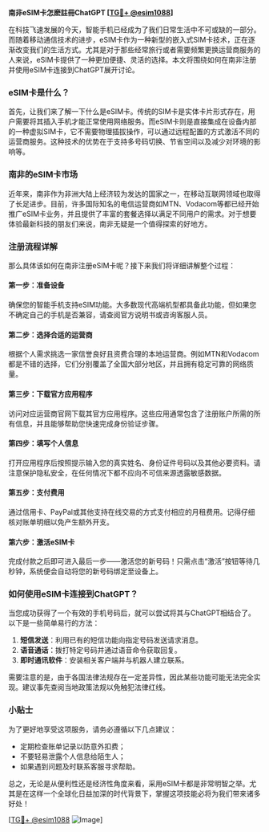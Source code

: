 **南非eSIM卡怎麽註冊ChatGPT [[TG💪+ @esim1088](https://t.me/s/esim1088)]**

在科技飞速发展的今天，智能手机已经成为了我们日常生活中不可或缺的一部分。而随着移动通信技术的进步，eSIM卡作为一种新型的嵌入式SIM卡技术，正在逐渐改变我们的生活方式。尤其是对于那些经常旅行或者需要频繁更换运营商服务的人来说，eSIM卡提供了一种更加便捷、灵活的选择。本文将围绕如何在南非注册并使用eSIM卡连接到ChatGPT展开讨论。

### eSIM卡是什么？

首先，让我们来了解一下什么是eSIM卡。传统的SIM卡是实体卡片形式存在，用户需要将其插入手机才能正常使用网络服务。而eSIM卡则是直接集成在设备内部的一种虚拟SIM卡，它不需要物理插拔操作，可以通过远程配置的方式激活不同的运营商服务。这种技术的优势在于支持多号码切换、节省空间以及减少对环境的影响等。

### 南非的eSIM卡市场

近年来，南非作为非洲大陆上经济较为发达的国家之一，在移动互联网领域也取得了长足进步。目前，许多国际知名的电信运营商如MTN、Vodacom等都已经开始推广eSIM卡业务，并且提供了丰富的套餐选择以满足不同用户的需求。对于想要体验最新科技的朋友们来说，南非无疑是一个值得探索的好地方。

### 注册流程详解

那么具体该如何在南非注册eSIM卡呢？接下来我们将详细讲解整个过程：

#### 第一步：准备设备
确保您的智能手机支持eSIM功能。大多数现代高端机型都具备此功能，但如果您不确定自己的手机是否兼容，请查阅官方说明书或咨询客服人员。

#### 第二步：选择合适的运营商
根据个人需求挑选一家信誉良好且资费合理的本地运营商。例如MTN和Vodacom都是不错的选择，它们分别覆盖了全国大部分地区，并且拥有稳定可靠的网络质量。

#### 第三步：下载官方应用程序
访问对应运营商官网下载其官方应用程序。这些应用通常包含了注册账户所需的所有信息，并且能够帮助您快速完成身份验证步骤。

#### 第四步：填写个人信息
打开应用程序后按照提示输入您的真实姓名、身份证件号码以及其他必要资料。请注意保护隐私安全，在任何情况下都不应向不可信来源透露敏感数据。

#### 第五步：支付费用
通过信用卡、PayPal或其他支持在线交易的方式支付相应的月租费用。记得仔细核对账单明细以免产生额外开支。

#### 第六步：激活eSIM卡
完成付款之后即可进入最后一步——激活您的新号码！只需点击“激活”按钮等待几秒钟，系统便会自动将您的新号码绑定至设备上。

### 如何使用eSIM卡连接到ChatGPT？

当您成功获得了一个有效的手机号码后，就可以尝试将其与ChatGPT相结合了。以下是一些简单易行的方法：

1. **短信发送**：利用已有的短信功能向指定号码发送请求消息。
2. **语音通话**：拨打特定号码并通过语音命令获取回复。
3. **即时通讯软件**：安装相关客户端并与机器人建立联系。

需要注意的是，由于各国法律法规存在一定差异性，因此某些功能可能无法完全实现。建议事先查阅当地政策法规以免触犯法律红线。

### 小贴士

为了更好地享受这项服务，请务必遵循以下几点建议：
- 定期检查账单记录以防意外扣费；
- 不要轻易泄露个人信息给陌生人；
- 如果遇到问题及时联系客服寻求帮助。

总之，无论是从便利性还是经济性角度来看，采用eSIM卡都是非常明智之举。尤其是在这样一个全球化日益加深的时代背景下，掌握这项技能必将为我们带来诸多好处！

[[TG💪+ @esim1088](https://t.me/s/esim1088) ![Image](https://i.postimg.cc/4NQfJmqS/Snipaste-2025-05-13-00-14-12.png)]